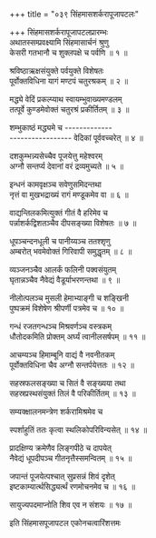 +++
title = "०३९ सिंहमासशर्करापूजापटलः"

+++
सिंहमासशर्करापूजापटलप्रारम्भः    
अथातस्सम्प्रवक्ष्यामि सिंहमासार्चनं श्रुणु  
केसरी गतभानौ च शुक्लपक्षे च पर्वणि ॥ १ ॥


श्रविष्ठाऋक्षसंयुक्ते पर्वयुक्ते विशेषतः  
पूर्वोक्तविधिना यागं मण्टपं चतुरश्रकम् ॥ २ ॥


मद्ध्ये वेदिं प्रकल्प्याथ स्वायम्भुवाख्यमण्डलम्  
तत्पूर्वे कुण्डमेवोक्तं चतुरश्रं प्रकीर्तितम् ॥ ३ ॥


शम्भुकाष्ठं मद्ध्यमे च -------------  
----------------- वेदिकां पूर्ववच्चरेत् ॥ ४ ॥


दशकुम्भन्न्यसेच्चैव पूजयेत्तु महेश्वरम्  
अग्नौ सन्तर्प्य देवानां वरं द्रव्यमुच्यते ॥ ५ ॥


इन्धनं कामवृक्षञ्च सवेणुसमिदन्तथा  
नृत्तं वा मुखभद्राख्यं रागं मण्डूकमेव वा ॥ ६ ॥


वाद्यन्तिलकमित्युक्तं गीतं वै हरिमेव च  
पर्न्नाशर्कद्विशतञ्चैव दीपसङ्ख्या विशेषतः ॥ ७ ॥


धूपञ्चन्दनधूली च पानीय्यञ्च ततश्शृणु  
अम्बरोत् भवमेवोक्तं गिरिवापी समुद्धृतम् ॥ ८ ॥


व्यञ्जनञ्चैव आलर्कं फलिनी पक्वसंयुतम्  
घृतान्नञ्चैव नैवेद्यं वैडूर्याभरणन्तथा ॥ ९ ॥


नीलोत्पलञ्च मुसली हेमाभ्याङ्गी च शङ्खिनी  
पुष्पक्रमं विशेषेण श्रीपर्णी पत्रमेव च ॥ १० ॥


गन्धं रजतगन्धञ्च मिश्रवर्णञ्च वस्त्रकम्  
धौतोदकमिति प्रोक्तम् अर्घ्यं त्वानीलसर्षपम् ॥ ११ ॥


आचम्यञ्च हिमाम्बूनि वाद्यं वै नवनीतकम्  
पूर्वोक्तविधिना चैव अग्नौ सन्तर्पयेत्ततः ॥ १२ ॥


सहस्रफलसङ्ख्या च सितं वै सङ्ख्यया तथा  
सहस्रप्रस्थसंयुक्तं तिलं वै परिकीर्तितम् ॥ १३ ॥


सम्यक्क्षालनमन्त्रेण शर्करामिश्रमेव च  

स्पर्शाहुतिं ततः कृत्वा स्थलिकोपरिविन्यसेत् ॥ १४ ॥


प्रादक्षिण्य क्रमेणैव लिङ्गपीठे च दापयेत्  
नैवेद्यं धूपदीपञ्च गीतनृत्तैस्समन्वितम् ॥ १५ ॥


जपान्तं पूजयेत्पश्चात् सुप्रसन्नं शिवं दृशेत्  
इष्टकाम्यार्त्थसिद्ध्यर्त्थं रणमोचनमेव च ॥ १६ ॥


सायुज्यपदमाप्नोति शिव एव न संशयः ॥ १७ ॥


इति सिंहमासपूजापटल एकोनचत्वारिंशत्तमः  
